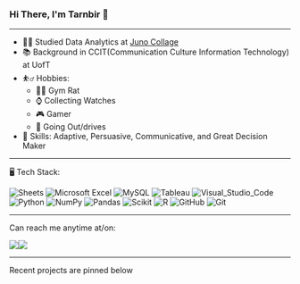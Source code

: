 ### Hi There, I'm Tarnbir :turtle:
****

*  :technologist: Studied Data Analytics at [Juno Collage](https://github.com/HackerYou)
*  :books: Background in CCIT(Communication Culture Information Technology) at UofT
*  :basketball_man: Hobbies: 
    *  :weight_lifting_man: Gym Rat 
    *  :watch: Collecting Watches 
    *  :video_game: Gamer 
    *  :car: Going Out/drives
*  :notebook_with_decorative_cover: Skills: Adaptive, Persuasive, Communicative, and Great Decision Maker


****
:desktop_computer: Tech Stack:

![Sheets](https://img.shields.io/badge/Google%20Sheets-34A853?style=for-the-badge&logo=google-sheets&logoColor=white) ![Microsoft Excel](https://img.shields.io/badge/Microsoft_Excel-217346?style=for-the-badge&logo=microsoft-excel&logoColor=white) ![MySQL](https://img.shields.io/badge/mysql-%2300f.svg?style=for-the-badge&logo=mysql&logoColor=white) ![Tableau](https://img.shields.io/badge/Tableau-E97627?style=for-the-badge&logo=Tableau&logoColor=white) ![Visual_Studio_Code](https://img.shields.io/badge/Visual_Studio_Code-0078D4?style=for-the-badge&logo=visual%20studio%20code&logoColor=white) ![Python](https://img.shields.io/badge/python-3670A0?style=for-the-badge&logo=python&logoColor=ffdd54) ![NumPy](https://img.shields.io/badge/Numpy-777BB4?style=for-the-badge&logo=numpy&logoColor=white) ![Pandas](https://img.shields.io/badge/Pandas-2C2D72?style=for-the-badge&logo=pandas&logoColor=white) ![Scikit](https://img.shields.io/badge/scikit_learn-F7931E?style=for-the-badge&logo=scikit-learn&logoColor=white) ![R](https://img.shields.io/badge/r-%23276DC3.svg?style=for-the-badge&logo=r&logoColor=white) ![GitHub](https://img.shields.io/badge/GitHub-100000?style=for-the-badge&logo=github&logoColor=white) ![Git](https://img.shields.io/badge/GIT-E44C30?style=for-the-badge&logo=git&logoColor=white)

****

Can reach me anytime at/on:

<a href="mailto:tarnbir19@gmail.com?"><img src="https://img.shields.io/badge/gmail-%23DD0031.svg?&style=for-the-badge&logo=gmail&logoColor=white"/></a><a href="https://www.linkedin.com/in/tarnbirminhas/"><img src="https://img.shields.io/badge/linkedin-%230077B5.svg?&style=for-the-badge&logo=linkedin&logoColor=white" /></a>

****
Recent projects are pinned below

<!--
**tarnbir/tarnbir** is a ✨ _special_ ✨ repository because its `README.md` (this file) appears on your GitHub profile.

Here are some ideas to get you started:

- 🔭 I’m currently working on ...
- 🌱 I’m currently learning ...
- 👯 I’m looking to collaborate on ...
- 🤔 I’m looking for help with ...
- 💬 Ask me about ...
- 📫 How to reach me: ...
- 😄 Pronouns: ...
- ⚡ Fun fact: ...
-->
